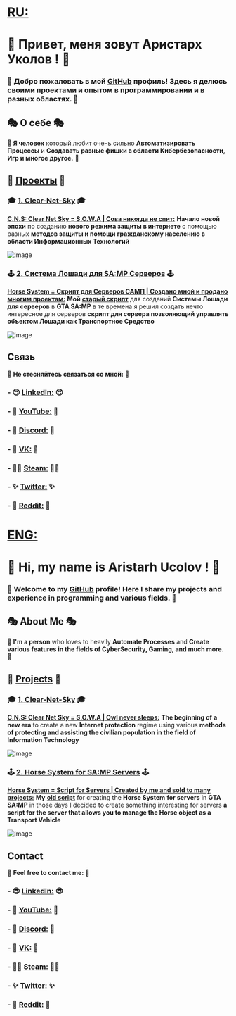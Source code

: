 # [RU:](https://upload.wikimedia.org/wikipedia/en/thumb/f/f3/Flag_of_Russia.svg/1200px-Flag_of_Russia.svg.png)

# 👋 Привет, меня зовут Аристарх Уколов ! 👋

### 🚀 Добро пожаловать в мой [GitHub](https://github.com/AristarhUcolov) профиль! Здесь я делюсь своими проектами и опытом в программировании и в разных областях. 🚀

## 🎭 О себе 🎭

🧥 **Я человек** который любит очень сильно **Автоматизировать Процессы** и **Создавать разные фишки в области Кибербезопасности, Игр и многое другое.** 🧥

## 🔨 [Проекты](https://github.com/stars/AristarhUcolov/lists/%D0%BC%D0%BE%D1%8F-%D1%80%D0%B0%D0%B1%D0%BE%D1%82%D0%B0-my-stack) 🔨

### 🎓 [1. Clear-Net-Sky](https://github.com/AristarhUcolov/C.N.S-Clear.Net.Sky-S.O.W.A) 🎓
**[C.N.S: Clear Net Sky = S.O.W.A | Сова никогда не спит:](https://github.com/AristarhUcolov/C.N.S-Clear.Net.Sky-S.O.W.A)** **Начало новой эпохи** по созданию **нового режима защиты в интернете**
с помощью разных **методов защиты и помощи гражданскому населению в области Информационных Технологий**

 ![image](https://github.com/AristarhUcolov/The-Future-Of-The-Technologies-Corporation/assets/56760026/f3635e6b-edbc-4451-84e8-a29c48bb1854)

### 🕹 [2. Система Лошади для SA:MP Серверов](https://github.com/AristarhUcolov/Horse-System-for-SA-MP-Servers-by-Aristarh-Ucolov) 🕹
**[Horse System = Скрипт для Серверов САМП | Создано мной и продано многим проектам:](https://github.com/AristarhUcolov/Horse-System-for-SA-MP-Servers-by-Aristarh-Ucolov)**
**Мой** **[старый скрипт](https://sampforum.blast.hk/showthread.php?tid=677383)** для созданий **Системы Лошади** **для серверов** в **GTA SA:MP**
в те времена я решил создать нечто интересное для серверов **скрипт для сервера позволяющий управлять объектом Лошади как Транспортное Средство**

![image](https://github.com/AristarhUcolov/Horse-System-for-SA-MP-Servers-by-Aristarh-Ucolov-SA-MP-/assets/56760026/89276dc0-f0dc-4652-8a27-9cb6e3f0c6ac)

## Связь

🔔 **Не стесняйтесь связаться со мной:** 🔔

### - 😎 [LinkedIn:](https://www.linkedin.com/in/aristarhucolov) 😎
### - 💖 [YouTube:](https://youtube.com/@Aristarh.Ucolov) 💖
### - 👀 [Discord:](https://discord.gg/Mz8xMYkM5m) 👀
### - 🤵 [VK:](https://vk.com/aristarh.ucolov) 🤵
### - 🐱‍👤 [Steam:](https://steamcommunity.com/id/aristarhucolov) 🐱‍👤
### - ✨ [Twitter:](https://twitter.com/AristarhUcolov) ✨
### - 👨 [Reddit:](https://reddit.com/user/TheOldAristarh) 👨



# [ENG:](https://upload.wikimedia.org/wikipedia/en/thumb/a/ae/Flag_of_the_United_Kingdom.svg/800px-Flag_of_the_United_Kingdom.svg.png)

# 👋 Hi, my name is Aristarh Ucolov ! 👋

### 🚀 Welcome to my [GitHub](https://github.com/AristarhUcolov) profile! Here I share my projects and experience in programming and various fields. 🚀

## 🎭 About Me 🎭

🧥 **I'm a person** who loves to heavily **Automate Processes** and **Create various features in the fields of CyberSecurity, Gaming, and much more.** 🧥

## 🔨 [Projects](https://github.com/stars/AristarhUcolov/lists/%D0%BC%D0%BE%D1%8F-%D1%80%D0%B0%D0%B1%D0%BE%D1%82%D0%B0-my-stack) 🔨

### 🎓 [1. Clear-Net-Sky](https://github.com/AristarhUcolov/C.N.S-Clear.Net.Sky-S.O.W.A) 🎓
**[C.N.S: Clear Net Sky = S.O.W.A | Owl never sleeps:](https://github.com/AristarhUcolov/C.N.S-Clear.Net.Sky-S.O.W.A)**
**The beginning of a new era** to create a new **Internet protection** regime 
using various **methods of protecting and assisting the civilian population in the field of Information Technology**

![image](https://github.com/AristarhUcolov/C.N.S-Clear.Net.Sky-S.O.W.A/assets/56760026/e5ac6a77-1851-4e4e-93eb-02869adca27d)

### 🕹 [2. Horse System for SA:MP Servers](https://github.com/AristarhUcolov/Horse-System-for-SA-MP-Servers-by-Aristarh-Ucolov) 🕹
**[Horse System = Script for Servers | Created by me and sold to many projects:](https://github.com/AristarhUcolov/Horse-System-for-SA-MP-Servers-by-Aristarh-Ucolov)**
**My** **[old script](https://sampforum.blast.hk/showthread.php?tid=677383)** for creating the **Horse System** **for servers** in **GTA SA:MP**
in those days I decided to create something interesting for servers **a script for the server that allows you to manage the Horse object as a Transport Vehicle**

![image](https://github.com/AristarhUcolov/Horse-System-for-SA-MP-Servers-by-Aristarh-Ucolov-SA-MP-/assets/56760026/89276dc0-f0dc-4652-8a27-9cb6e3f0c6ac)

## Contact

🔔 **Feel free to contact me:** 🔔

### - 😎 [LinkedIn:](https://www.linkedin.com/in/aristarhucolov) 😎
### - 💖 [YouTube:](https://youtube.com/@Aristarh.Ucolov) 💖
### - 👀 [Discord:](https://discord.gg/Mz8xMYkM5m) 👀
### - 🤵 [VK:](https://vk.com/aristarh.ucolov) 🤵
### - 🐱‍👤 [Steam:](https://steamcommunity.com/id/aristarhucolov) 🐱‍👤
### - ✨ [Twitter:](https://twitter.com/AristarhUcolov) ✨
### - 👨 [Reddit:](https://reddit.com/user/TheOldAristarh) 👨
